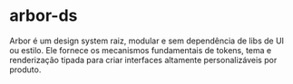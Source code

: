 # arbor-ds
Arbor é um design system raiz, modular e sem dependência de libs de UI ou estilo. Ele fornece os mecanismos fundamentais de tokens, tema e renderização tipada para criar interfaces altamente personalizáveis por produto.
